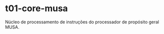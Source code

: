 t01-core-musa
=============

Núcleo de processamento de instruções do processador de propósito geral MUSA.
